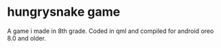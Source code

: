 # hungrysnake game
A game i made in 8th grade.
Coded in qml and compiled for android oreo 8.0 and older.
